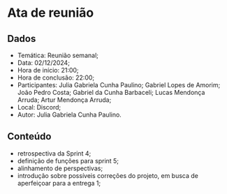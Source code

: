 # Ata de reunião

## Dados

- Temática: Reunião semanal;
- Data: 02/12/2024;
- Hora de início: 21:00;
- Hora de conclusão: 22:00;
- Participantes: Julia Gabriela Cunha Paulino; Gabriel Lopes de Amorim; João Pedro Costa; Gabriel da Cunha Barbaceli; Lucas Mendonça Arruda; Artur Mendonça Arruda;
- Local: Discord;
- Autor: Julia Gabriela Cunha Paulino.

## Conteúdo

- retrospectiva da Sprint 4;
- definição de funções para sprint 5;
- alinhamento de perspectivas;
- introdução sobre possíveis correções do projeto, em busca de aperfeiçoar para a entrega 1;
